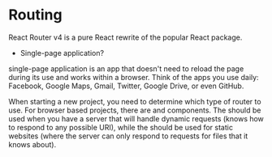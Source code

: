 # Routing

React Router v4 is a pure React rewrite of the popular React package.

- Single-page application?

single-page application is an app that doesn't need to reload the page during its use and works within a browser. Think of the apps you use daily: Facebook, Google Maps, Gmail, Twitter, Google Drive, or even GitHub.

When starting a new project, you need to determine which type of router to use. For browser based projects, there are <BrowserRouter> and <HashRouter> components. The <BrowserRouter> should be used when you have a server that will handle dynamic requests (knows how to respond to any possible URI), while the <HashRouter> should be used for static websites (where the server can only respond to requests for files that it knows about).